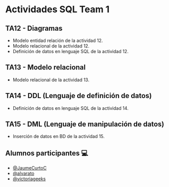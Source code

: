 

# Actividades SQL Team 1






## TA12 - Diagramas

* Modelo entidad relación de la actividad 12.
* Modelo relacional de la actividad 12.
* Definición de datos en lenguaje SQL de la actividad 12.
## TA13 - Modelo relacional

 * Modelo relacional de la actividad 13.
## TA14 - DDL (Lenguaje de definición de datos)
* Definición de datos en lenguaje SQL de la actividad 14.
## TA15 - DML (Lenguaje de manipulación de datos)
* Inserción de datos en BD de la actividad 15.
## Alumnos participantes 💻

- [@JaumeCurtoC](https://github.com/JaumeCurtoC)
- [@alvarato](https://github.com/alvarato)
- [@victoriageeks](https://github.com/victoriageeks)

